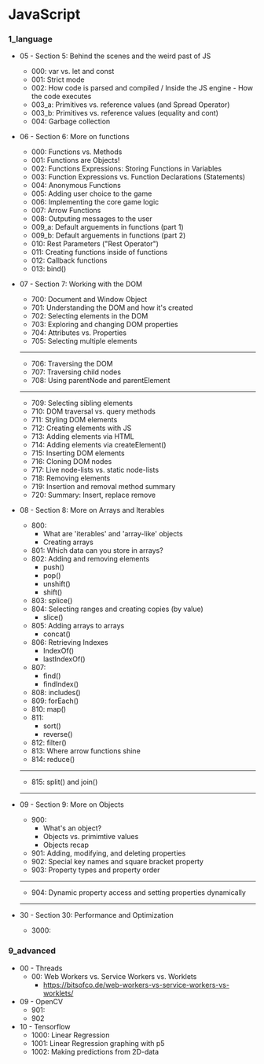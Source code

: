 # JavaScript

### 1_language
* 05 - Section 5: Behind the scenes and the weird past of JS
    * 000: var vs. let and const
    * 001: Strict mode
    * 002: How code is parsed and compiled / Inside the JS engine - How the code executes
    * 003_a: Primitives vs. reference values (and Spread Operator)
    * 003_b: Primitives vs. reference values (equality and cont)
    * 004: Garbage collection

* 06 - Section 6: More on functions
    * 000: Functions vs. Methods
    * 001: Functions are Objects!
    * 002: Functions Expressions: Storing Functions in Variables
    * 003: Function Expressions vs. Function Declarations (Statements)
    * 004: Anonymous Functions
    * 005: Adding user choice to the game
    * 006: Implementing the core game logic
    * 007: Arrow Functions
    * 008: Outputing messages to the user
    * 009_a: Default arguements in functions (part 1)
    * 009_b: Default arguements in functions (part 2)
    * 010: Rest Parameters ("Rest Operator")
    * 011: Creating functions inside of functions
    * 012: Callback functions
    * 013: bind()

* 07 - Section 7: Working with the DOM
    * 700: Document and Window Object
    * 701: Understanding the DOM and how it's created
    * 702: Selecting elements in the DOM
    * 703: Exploring and changing DOM properties
    * 704: Attributes vs. Properties
    * 705: Selecting multiple elements

    *********************************
    * 706: Traversing the DOM
    * 707: Traversing child nodes
    * 708: Using parentNode and parentElement
    *********************************
    
    * 709: Selecting sibling elements
    * 710: DOM traversal vs. query methods
    * 711: Styling DOM elements
    * 712: Creating elements with JS
    * 713: Adding elements via HTML
    * 714: Adding elements via createElement()
    * 715: Inserting DOM elements
    * 716: Cloning DOM nodes
    * 717: Live node-lists vs. static node-lists
    * 718: Removing elements
    * 719: Insertion and removal method summary
    * 720: Summary: Insert, replace remove

* 08 - Section 8: More on Arrays and Iterables
    * 800: 
        * What are 'iterables' and 'array-like' objects
        * Creating arrays
    * 801: Which data can you store in arrays?
    * 802: Adding and removing elements
        * push()
        * pop()
        * unshift()
        * shift()
    * 803: splice()
    * 804: Selecting ranges and creating copies (by value)
        * slice()
    * 805: Adding arrays to arrays
        * concat()
    * 806: Retrieving Indexes
        * IndexOf()
        * lastIndexOf()
    * 807: 
        * find()
        * findIndex()
    * 808: includes()
    * 809: forEach()
    * 810: map()
    * 811: 
        * sort()
        * reverse()
    * 812: filter()
    * 813: Where arrow functions shine
    * 814: reduce()

    *********************************        
    * 815: split() and join()
    *********************************

* 09 - Section 9: More on Objects
    * 900:
        * What's an object?
        * Objects vs. primimtive values
        * Objects recap
    * 901: Adding, modifying, and deleting properties
    * 902: Special key names and square bracket property
    * 903: Property types and property order

    *********************************
    * 904: Dynamic property access and setting properties dynamically
    *********************************


* 30 - Section 30: Performance and Optimization
    * 3000: 

### 9_advanced
* 00 - Threads
    * 00: Web Workers vs. Service Workers vs. Worklets
        * https://bitsofco.de/web-workers-vs-service-workers-vs-worklets/
* 09 - OpenCV
    * 901: 
    * 902
* 10 - Tensorflow
    * 1000: Linear Regression
    * 1001: Linear Regression graphing with p5
    * 1002: Making predictions from 2D-data